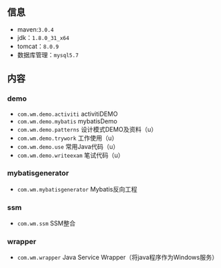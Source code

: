 
## 信息
* maven:`3.0.4`
* jdk：`1.8.0_31_x64`
* tomcat：`8.0.9`
* 数据库管理：`mysql5.7`

## 内容
### demo
* `com.wm.demo.activiti`	activitiDEMO
* `com.wm.demo.mybatis`		mybatisDemo
* `com.wm.demo.patterns` 	设计模式DEMO及资料（u）
* `com.wm.demo.trywork`		工作使用（u）
* `com.wm.demo.use`			常用Java代码（u）
* `com.wm.demo.writeexam`	笔试代码（u）

### mybatisgenerator
* `com.wm.mybatisgenerator`	Mybatis反向工程

### ssm
* `com.wm.ssm`				SSM整合

### wrapper
* `com.wm.wrapper`			 Java Service Wrapper（将java程序作为Windows服务）


